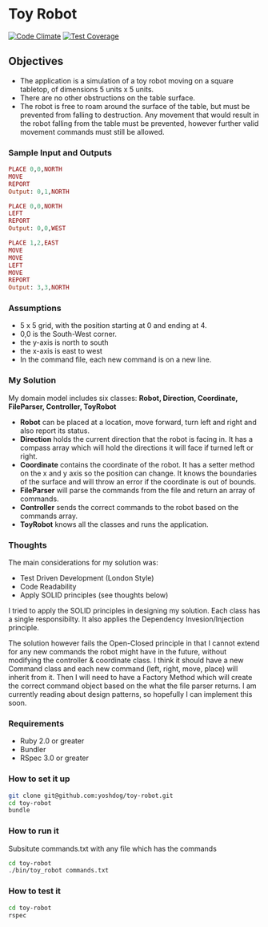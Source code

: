 # Toy Robot
[![Code Climate](https://codeclimate.com/github/yoshdog/toy-robot/badges/gpa.svg)](https://codeclimate.com/github/yoshdog/toy-robot)
[![Test Coverage](https://codeclimate.com/github/yoshdog/toy-robot/badges/coverage.svg)](https://codeclimate.com/github/yoshdog/toy-robot)

## Objectives
* The application is a simulation of a toy robot moving on a square tabletop, of dimensions 5 units x 5 units.
* There are no other obstructions on the table surface.
* The robot is free to roam around the surface of the table, but must be prevented from falling to destruction. Any movement
that would result in the robot falling from the table must be prevented, however further valid movement commands must still
be allowed.

### Sample Input and Outputs
```ruby
PLACE 0,0,NORTH
MOVE
REPORT
Output: 0,1,NORTH

PLACE 0,0,NORTH
LEFT
REPORT
Output: 0,0,WEST

PLACE 1,2,EAST
MOVE
MOVE
LEFT
MOVE
REPORT
Output: 3,3,NORTH
```

### Assumptions
+ 5 x 5 grid, with the position starting at 0 and ending at 4.
+ 0,0 is the South-West corner.
+ the y-axis is north to south
+ the x-axis is east to west
+ In the command file, each new command is on a new line.

### My Solution
My domain model includes six classes: **Robot, Direction, Coordinate, FileParser, Controller, ToyRobot**
+ **Robot** can be placed at a location, move forward, turn left and right and also report its status.
+ **Direction** holds the current direction that the robot is facing in. It has a compass array which will hold the directions it will face if turned left or right.
+ **Coordinate** contains the coordinate of the robot. It has a setter method on the x and y axis so the position can change. It knows the boundaries of the surface and will throw an error if the coordinate is out of bounds.
+ **FileParser** will parse the commands from the file and return an array of commands.
+ **Controller** sends the correct commands to the robot based on the commands array.
+ **ToyRobot** knows all the classes and runs the application.

### Thoughts
The main considerations for my solution was:
+ Test Driven Development (London Style)
+ Code Readability
+ Apply SOLID principles (see thoughts below)

I tried to apply the SOLID principles in designing my solution. Each class has a single responsibilty. It also applies the Dependency Invesion/Injection principle. 

The solution however fails the Open-Closed principle in that I cannot extend for any new commands the robot might have in the future, without modifying the controller & coordinate class. I think it should have a new Command class and each new command (left, right, move, place) will inherit from it. Then I will need to have a Factory Method which will create the correct command object based on the what the file parser returns. I am currently reading about design patterns, so hopefully I can implement this soon.

### Requirements
+ Ruby 2.0 or greater
+ Bundler
+ RSpec 3.0 or greater

### How to set it up
```sh
git clone git@github.com:yoshdog/toy-robot.git
cd toy-robot
bundle
```

### How to run it
Subsitute commands.txt with any file which has the commands

```sh
cd toy-robot
./bin/toy_robot commands.txt
```

### How to test it
```sh
cd toy-robot
rspec
```